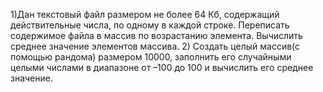 1)Дан текстовый файл размером не более 64 Кб, содержащий действительные числа, по одному в каждой строке. Переписать содержимое файла в массив по возрастанию элемента. Вычислить среднее значение элементов массива.
2) Создать целый массив(с помощью рандома) размером 10000, заполнить его случайными целыми числами в диапазоне от –100 до 100 и вычислить его среднее значение.
